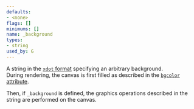 ```yaml
---
defaults:
- <none>
flags: []
minimums: []
name: _background
types:
- string
used_by: G
---
```

A string in the [`xdot` format](/docs/outputs/dot/) specifying an arbitrary background.  
During rendering, the canvas is first filled as described in the
[`bgcolor` attribute](#d:bgcolor).

Then, if `_background` is defined, the graphics
operations described in the string are performed on the canvas.
